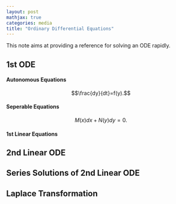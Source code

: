 ```yaml
---
layout: post
mathjax: true
categories: media
title: "Ordinary Differential Equations"
---
```

This note aims at providing a reference for solving an ODE rapidly.

## 1st ODE
#### Autonomous Equations

$$\frac{dy}{dt}=f(y).$$

#### Seperable Equations

$$M(x)dx+N(y)dy=0.$$

#### 1st Linear Equations



## 2nd Linear ODE

## Series Solutions of 2nd Linear ODE

## Laplace Transformation
